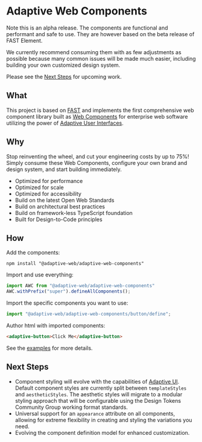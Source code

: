 # Adaptive Web Components

Note this is an alpha release. The components are functional and performant and safe to use. They are however based on the beta release of FAST Element.

We currently recommend consuming them with as few adjustments as possible because many common issues will be made much easier, including building your own customized design system.

Please see the [Next Steps](#next-steps) for upcoming work.

## What

This project is based on [FAST](https://www.fast.design) and implements the first comprehensive web component library built as [Web Components](https://www.webcomponents.org/introduction) for enterprise web software utilizing the power of [Adaptive User Interfaces](../adaptive-ui/).

## Why

Stop reinventing the wheel, and cut your engineering costs by up to 75%! Simply consume these Web Components, configure your own brand and design system, and start building immediately. 

* Optimized for performance
* Optimized for scale
* Optimized for accessibility
* Build on the latest Open Web Standards
* Build on architectural best practices
* Build on framework-less TypeScript foundation
* Built for Design-to-Code principles

## How

Add the components:

```shell
npm install "@adaptive-web/adaptive-web-components"
```

Import and use everything:
```ts
import AWC from "@adaptive-web/adaptive-web-components"
AWC.withPrefix("super").defineAllComponents();
```

Import the specific components you want to use:

```ts
import "@adaptive-web/adaptive-web-components/button/define";
```

Author html with imported components:

```html
<adaptive-button>Click Me</adaptive-button>
```

See the [examples](../..examples/) for more details.

## Next Steps

- Component styling will evolve with the capabilities of [Adaptive UI](../adaptive-ui/#next-steps). Default component styles are currently split between `templateStyles` and `aestheticStyles`. The aesthetic styles will migrate to a modular styling approach that will be configurable using the Design Tokens Community Group working format standards.
- Universal support for an `appearance` attribute on all components, allowing for extreme flexibility in creating and styling the variations you need.
- Evolving the component definition model for enhanced customization.
